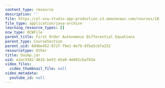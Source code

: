 ```yaml
---
content_type: resource
description: ''
file: https://ol-ocw-studio-app-production.s3.amazonaws.com/courses/18-03sc-differential-equations-fall-2011/e2ec9382461bbe5345e04e602cbaf63a_Daimp.jar
file_type: application/java-archive
learning_resource_types: []
ocw_type: OCWFile
parent_title: First Order Autonomous Differential Equations
parent_type: CourseSection
parent_uid: 6d4be452-872f-f9e1-8e76-8fba5cb7a232
resourcetype: Other
title: Daimp.jar
uid: e2ec9382-461b-be53-45e0-4e602cbaf63a
video_files:
  video_thumbnail_file: null
video_metadata:
  youtube_id: null
---
```

